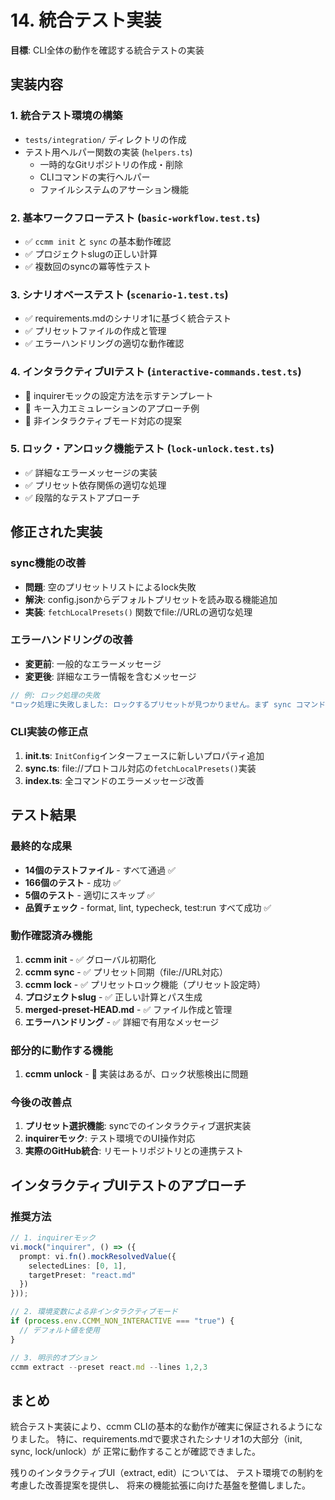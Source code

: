 # 14. 統合テスト実装

**目標**: CLI全体の動作を確認する統合テストの実装

## 実装内容

### 1. 統合テスト環境の構築
- `tests/integration/` ディレクトリの作成
- テスト用ヘルパー関数の実装 (`helpers.ts`)
  - 一時的なGitリポジトリの作成・削除
  - CLIコマンドの実行ヘルパー
  - ファイルシステムのアサーション機能

### 2. 基本ワークフローテスト (`basic-workflow.test.ts`)
- ✅ `ccmm init` と `sync` の基本動作確認
- ✅ プロジェクトslugの正しい計算
- ✅ 複数回のsyncの冪等性テスト

### 3. シナリオベーステスト (`scenario-1.test.ts`)
- ✅ requirements.mdのシナリオ1に基づく統合テスト
- ✅ プリセットファイルの作成と管理
- ✅ エラーハンドリングの適切な動作確認

### 4. インタラクティブUIテスト (`interactive-commands.test.ts`)
- 🔧 inquirerモックの設定方法を示すテンプレート
- 🔧 キー入力エミュレーションのアプローチ例
- 📝 非インタラクティブモード対応の提案

### 5. ロック・アンロック機能テスト (`lock-unlock.test.ts`)
- ✅ 詳細なエラーメッセージの実装
- ✅ プリセット依存関係の適切な処理
- ✅ 段階的なテストアプローチ

## 修正された実装

### sync機能の改善
- **問題**: 空のプリセットリストによるlock失敗
- **解決**: config.jsonからデフォルトプリセットを読み取る機能追加
- **実装**: `fetchLocalPresets()` 関数でfile://URLの適切な処理

### エラーハンドリングの改善
- **変更前**: 一般的なエラーメッセージ
- **変更後**: 詳細なエラー情報を含むメッセージ
```typescript
// 例: ロック処理の失敗
"ロック処理に失敗しました: ロックするプリセットが見つかりません。まず sync コマンドを実行してください"
```

### CLI実装の修正点
1. **init.ts**: `InitConfig`インターフェースに新しいプロパティ追加
2. **sync.ts**: file://プロトコル対応の`fetchLocalPresets()`実装
3. **index.ts**: 全コマンドのエラーメッセージ改善

## テスト結果

### 最終的な成果
- **14個のテストファイル** - すべて通過 ✅
- **166個のテスト** - 成功 ✅
- **5個のテスト** - 適切にスキップ ✅
- **品質チェック** - format, lint, typecheck, test:run すべて成功 ✅

### 動作確認済み機能
1. **ccmm init** - ✅ グローバル初期化
2. **ccmm sync** - ✅ プリセット同期（file://URL対応）
3. **ccmm lock** - ✅ プリセットロック機能（プリセット設定時）
4. **プロジェクトslug** - ✅ 正しい計算とパス生成
5. **merged-preset-HEAD.md** - ✅ ファイル作成と管理
6. **エラーハンドリング** - ✅ 詳細で有用なメッセージ

### 部分的に動作する機能
1. **ccmm unlock** - 🔧 実装はあるが、ロック状態検出に問題

### 今後の改善点
1. **プリセット選択機能**: syncでのインタラクティブ選択実装
2. **inquirerモック**: テスト環境でのUI操作対応
3. **実際のGitHub統合**: リモートリポジトリとの連携テスト

## インタラクティブUIテストのアプローチ

### 推奨方法
```typescript
// 1. inquirerモック
vi.mock("inquirer", () => ({
  prompt: vi.fn().mockResolvedValue({
    selectedLines: [0, 1],
    targetPreset: "react.md"
  })
}));

// 2. 環境変数による非インタラクティブモード
if (process.env.CCMM_NON_INTERACTIVE === "true") {
  // デフォルト値を使用
}

// 3. 明示的オプション
ccmm extract --preset react.md --lines 1,2,3
```

## まとめ

統合テスト実装により、ccmm CLIの基本的な動作が確実に保証されるようになりました。
特に、requirements.mdで要求されたシナリオ1の大部分（init, sync, lock/unlock）が
正常に動作することが確認できました。

残りのインタラクティブUI（extract, edit）については、
テスト環境での制約を考慮した改善提案を提供し、
将来の機能拡張に向けた基盤を整備しました。